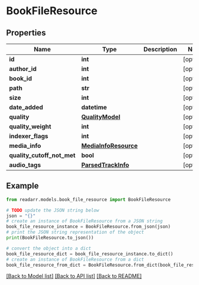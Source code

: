 # BookFileResource


## Properties

Name | Type | Description | Notes
------------ | ------------- | ------------- | -------------
**id** | **int** |  | [optional] 
**author_id** | **int** |  | [optional] 
**book_id** | **int** |  | [optional] 
**path** | **str** |  | [optional] 
**size** | **int** |  | [optional] 
**date_added** | **datetime** |  | [optional] 
**quality** | [**QualityModel**](QualityModel.md) |  | [optional] 
**quality_weight** | **int** |  | [optional] 
**indexer_flags** | **int** |  | [optional] 
**media_info** | [**MediaInfoResource**](MediaInfoResource.md) |  | [optional] 
**quality_cutoff_not_met** | **bool** |  | [optional] 
**audio_tags** | [**ParsedTrackInfo**](ParsedTrackInfo.md) |  | [optional] 

## Example

```python
from readarr.models.book_file_resource import BookFileResource

# TODO update the JSON string below
json = "{}"
# create an instance of BookFileResource from a JSON string
book_file_resource_instance = BookFileResource.from_json(json)
# print the JSON string representation of the object
print(BookFileResource.to_json())

# convert the object into a dict
book_file_resource_dict = book_file_resource_instance.to_dict()
# create an instance of BookFileResource from a dict
book_file_resource_from_dict = BookFileResource.from_dict(book_file_resource_dict)
```
[[Back to Model list]](../README.md#documentation-for-models) [[Back to API list]](../README.md#documentation-for-api-endpoints) [[Back to README]](../README.md)


